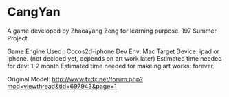 CangYan
=======
A game developed by Zhaoayang Zeng for learning purpose. 197 Summer Project.

Game Engine Used : Cocos2d-iphone
Dev Env: Mac
Target Device: ipad or iphone. (not decided yet, depends on art work later)
Estimated time needed for dev: 1-2 month
Estimated time needed for makeing art works: forever

Original Model: http://www.txdx.net/forum.php?mod=viewthread&tid=697943&page=1


